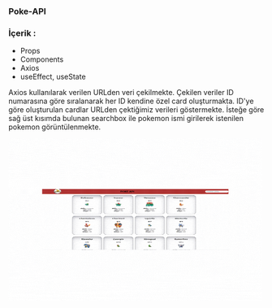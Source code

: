 ### Poke-API

### İçerik : 
- Props
- Components
- Axios
- useEffect, useState


Axios kullanılarak verilen URLden veri çekilmekte. Çekilen veriler ID numarasına göre sıralanarak her ID kendine özel card oluşturmakta. ID'ye göre oluşturulan cardlar URLden çektiğimiz verileri göstermekte. İsteğe göre sağ üst kısımda bulunan searchbox ile pokemon ismi girilerek istenilen pokemon görüntülenmekte. 

<p><img  src="https://github.com/bugrassenn/poke-api/blob/main/Ads%C4%B1z%20tasar%C4%B1m.gif"  width ="500" height="320" /></p>
